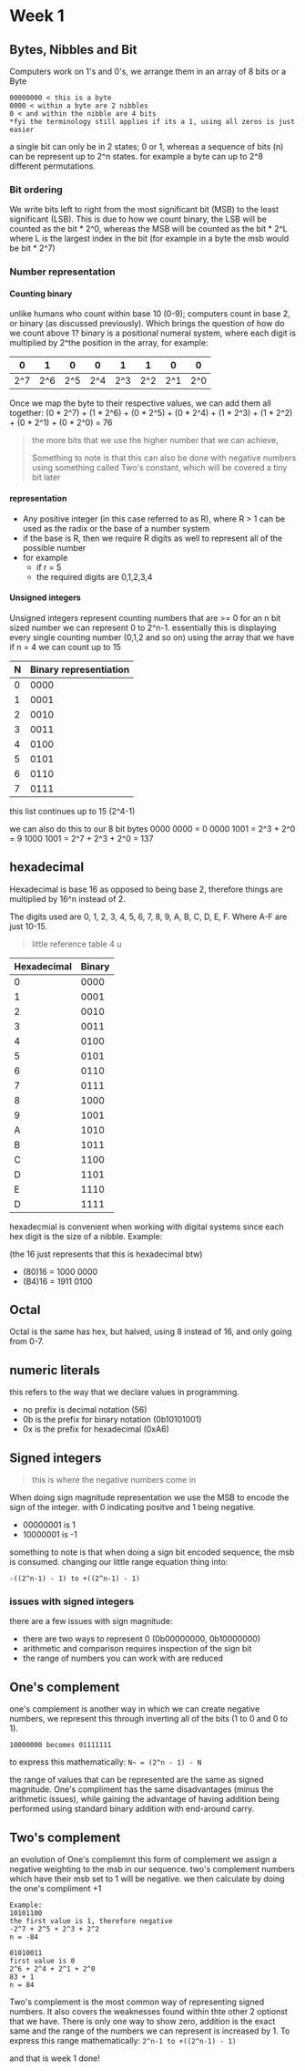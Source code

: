 # Week 1
## Bytes, Nibbles and Bit
Computers work on 1's and 0's, we arrange them in an array of 8 bits or a Byte

```
00000000 < this is a byte
0000 < within a byte are 2 nibbles
0 < and within the nibble are 4 bits
*fyi the terminology still applies if its a 1, using all zeros is just easier
```
a single bit can only be in 2 states; 0 or 1, whereas a sequence of bits (n) can be represent up to 2^n states.
for example a byte can up to 2^8 different permutations.
### Bit ordering
We write bits left to right from the most significant bit (MSB) to the least significant (LSB). This is due to how we count binary, the LSB will be counted as the bit * 2^0, whereas the MSB will be counted as the bit * 2^L where L is the largest index in the bit (for example in a byte the msb would be bit * 2^7)
### Number representation
#### Counting binary
unlike humans who count within base 10 (0-9); computers count in base 2, or binary (as discussed previously). Which brings the question of how do we count above 1?
binary is a positional numeral system, where each digit is multiplied by 2^the position in the array, for example:

| 0 | 1 | 0 | 0 | 1 | 1 | 0 | 0 |
|-----|-----|-----|-----|-----|-----|-----|-----|
| 2^7 | 2^6 | 2^5 | 2^4 | 2^3 | 2^2 | 2^1 | 2^0 |

Once we map the byte to their respective values, we can add them all together:
(0 * 2^7) + (1 * 2^6) + (0 * 2^5) + (0 * 2^4) + (1 * 2^3) + (1 * 2^2) + (0 * 2^1) + (0 * 2^0) = 76
> the more bits that we use the higher number that we can achieve,
>
> Something to note is that this can also be done with negative numbers using something called Two's constant, which will be covered a tiny bit later

#### representation
- Any positive integer (in this case referred to as R), where R > 1 can be used as the radix or the base of a number system
- if the base is R, then we require R digits as well to represent all of the possible number
- for example
  - if r = 5
  - the required digits are 0,1,2,3,4

#### Unsigned integers
Unsigned integers represent counting numbers that are >= 0
for an n bit sized number we can represent 0 to 2^n-1.
essentially this is displaying every single counting number (0,1,2 and so on) using the array that we have
if n = 4
we can count up to 15

|  N  |  Binary representiation  |
|-----|-----|
| 0 | 0000 |
| 1 | 0001 |
| 2 | 0010 |
| 3 | 0011 |
| 4 | 0100 |
| 5 | 0101 |
| 6 | 0110 |
| 7 | 0111 |

this list continues up to 15 (2^4-1)

we can also do this to our 8 bit bytes
0000 0000 = 0
0000 1001 = 2^3 + 2^0 = 9 
1000 1001 = 2^7 + 2^3 + 2^0 = 137

## hexadecimal
Hexadecimal is base 16 as opposed to being base 2, therefore things are multiplied by 16^n instead of 2.

The digits used are 0, 1, 2, 3, 4, 5, 6, 7, 8, 9, A, B, C, D, E, F. Where A-F are just 10-15.

> little reference table 4 u

|  Hexadecimal  |  Binary   |
|-----|-----|
| 0 | 0000 |
| 1 | 0001 |
| 2 | 0010 |
| 3 | 0011 |
| 4 | 0100 |
| 5 | 0101 |
| 6 | 0110 |
| 7 | 0111 |
| 8 | 1000 |
| 9 | 1001 |
| A | 1010 |
| B | 1011 |
| C | 1100 |
| D | 1101 |
| E | 1110 |
| D | 1111 |

hexadecmial is convenient when working with digital systems since each hex digit is the size of a nibble. Example:

(the 16 just represents that this is hexadecimal btw)
- (80)16 = 1000 0000
- (B4)16 = 1911 0100

## Octal
Octal is the same has hex, but halved, using 8 instead of 16, and only going from 0-7.

## numeric literals
this refers to the way that we declare values in programming.
- no prefix is decimal notation (56)
- 0b is the prefix for binary notation (0b10101001)
- 0x is the prefix for hexadecimal (0xA6)

## Signed integers
> this is where the negative numbers come in

When doing sign magnitude representation we use the MSB to encode the sign of the integer. with 0 indicating positve and 1 being negative.
- 00000001 is 1
- 10000001 is -1

something to note is that when doing a sign bit encoded sequence, the msb is consumed. changing our little range equation thing into:

```-((2^n-1) - 1) to +((2^n-1) - 1)```

### issues with signed integers
there are a few issues with sign magnitude:
- there are two ways to represent 0 (0b00000000, 0b10000000)
- arithmetic and comparison requires inspection of the sign bit
- the range of numbers you can work with are reduced

## One's complement
one's complement is another way in which we can create negative numbers, we represent this through inverting all of the bits (1 to 0 and 0 to 1).

```10000000 becomes 01111111```

to express this mathematically: ```N~ = (2^n - 1) - N```

the range of values that can be represented are the same as signed magnitude. One's compliment has the same disadvantages (minus the arithmetic issues), while gaining the advantage of having addition being performed using standard binary addition with end-around carry.

## Two's complement
an evolution of One's compliemnt this form of complement we assign a negative weighting to the msb in our sequence. two's complement numbers which have their msb set to 1 will be negative. we then calculate by doing the one's compliment +1

```
Example:
10101100
the first value is 1, therefore negative
-2^7 + 2^5 + 2^3 + 2^2
n = -84

01010011
first value is 0
2^6 + 2^4 + 2^1 + 2^0
83 + 1
n = 84
```

Two's complement is the most common way of representing signed numbers. It also covers the weaknesses found within thte other 2 optionst that we have. There is only one way to show zero, addition is the exact same and the range of the numbers we can represent is increased by 1. To express this range mathematically: ``````2^n-1 to +((2^n-1) - 1)``````

and that is week 1 done!